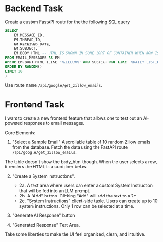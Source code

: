 # Backend Task

Create a custom FastAPI route for the the following SQL query.

```sql
SELECT 
    EM.MESSAGE_ID,
    EM.THREAD_ID,
    EM.RECEIVED_DATE,
    EM.SUBJECT,
    EM.BODY_HTML -- HTML IS SHOWN IN SOME SORT OF CONTAINER WHEN ROW IS CLICKED
FROM EMAIL_MESSAGES AS EM
WHERE EM.BODY_HTML ILIKE '%ZILLOW%' AND SUBJECT NOT LIKE '%DAILY LISTING%'
ORDER BY RANDOM()
LIMIT 10 
;
```

Use route name `/api/google/get_zillow_emails`.



# Frontend Task 

I want to create a new frontend feature that allows one to test out an AI-powered responses to email messages. 

Core Elements:

1. "Select a Sample Email"
A scrollable table of 10 random Zillow emails from the database. Fetch the data using the FastAPI route `/api/google/get_zillow_emails`.

The table doesn't show the body_html though. When the user selects a row, it renders the HTML in a container below. 


2. "Create a System Instructions".  
    * 2a. A text area where users can enter a custom System Instruction that will be fed into an LLM prompt. 
    * 2b. A "Add" button. Clicking "Add" will add the text to a 2c.
    * 2c.  "System Instructions" client-side table. Users can create up to 10 system instructions. Only 1 row can be selected at a time.


3. "Generate AI Response" button

5. "Generated Response" Text Area. 


Take some liberties to make the UI feel organized, clean, and intuitive. 